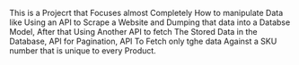 This is a Projecrt that Focuses almost Completely How to manipulate Data like Using an API to Scrape a Website and Dumping that data into a Databse Model, After that Using Another API to fetch The  Stored Data in the Database, API for Pagination, API To Fetch only tghe data Against a SKU number that is unique to every Product.